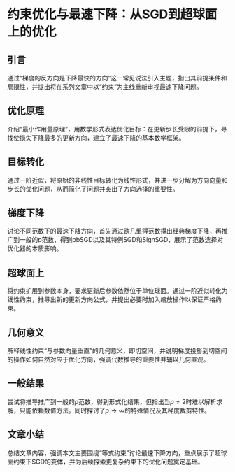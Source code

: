 # 约束优化与最速下降：从SGD到超球面上的优化

## 引言
<tag>通过“梯度的反方向是下降最快的方向”这一常见说法引入主题，指出其前提条件和局限性，并提出将在系列文章中以“约束”为主线重新审视最速下降问题。</tag>

## 优化原理
<tag>介绍“最小作用量原理”，用数学形式表达优化目标：在更新步长受限的前提下，寻找使损失下降最多的更新方向，建立了最速下降的基本数学框架。</tag>

## 目标转化
<tag>通过一阶近似，将原始的非线性目标转化为线性形式，并进一步分解为方向向量和步长的优化问题，从而简化了问题并突出了方向选择的重要性。</tag>

## 梯度下降
<tag>讨论不同范数下的最速下降方向，首先通过欧几里得范数得出经典梯度下降，再推广到一般的$p$范数，得到pbSGD以及其特例SGD和SignSGD，展示了范数选择对优化器的本质影响。</tag>

## 超球面上
<tag>将约束扩展到参数本身，要求更新后参数依然位于单位球面。通过一阶近似转化为线性约束，推导出新的更新方向公式，并提出必要时加入缩放操作以保证严格约束。</tag>

## 几何意义
<tag>解释线性约束“与参数向量垂直”的几何意义，即切空间，并说明梯度投影到切空间的操作如何自然对应于优化方向，强调代数推导的重要性并辅以几何直观。</tag>

## 一般结果
<tag>尝试将推导推广到一般的$p$范数，得到形式化结果，但指出当$p \neq 2$时难以解析求解，只能依赖数值方法。同时探讨了$p \to \infty$的特殊情况及其梯度裁剪特性。</tag>

## 文章小结
<tag>总结文章内容，强调本文主要围绕“等式约束”讨论最速下降方向，重点展示了超球面约束下SGD的变体，并为后续探索更复杂约束下的优化问题奠定基础。</tag>